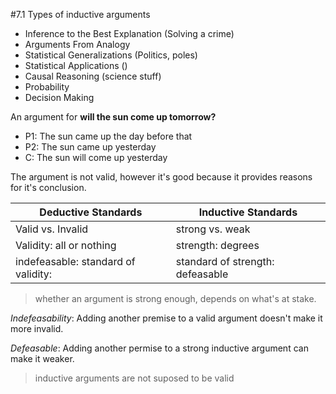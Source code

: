#7.1 Types of inductive arguments

- Inference to the Best Explanation (Solving a crime)
- Arguments From Analogy
- Statistical Generalizations (Politics, poles)
- Statistical Applications ()
- Causal Reasoning (science stuff)
- Probability
- Decision Making

An argument for **will the sun come up tomorrow?**

- P1: The sun came up the day before that
- P2: The sun came up yesterday
- C: The sun will come up yesterday

The argument is not valid, however it's good because it provides reasons for it's conclusion.



|Deductive Standards| Inductive Standards|
|---|---|
|Valid vs. Invalid | strong vs. weak |
|Validity: all or nothing | strength: degrees|
|indefeasable: standard of validity: |standard of strength:  defeasable|

> whether an argument is strong enough, depends on what's at stake.

*Indefeasability*: Adding another premise to a valid argument doesn't make it more invalid.

*Defeasable*: Adding another permise to a strong inductive argument can make it weaker.

> inductive arguments are not suposed to be valid
